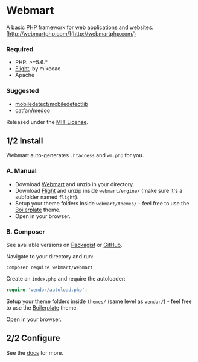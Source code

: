# Webmart

A basic PHP framework for web applications and websites. [http://webmartphp.com/](http://webmartphp.com/)

### Required

- PHP: >=5.6.*
- [Flight](https://github.com/mikecao/flight/), by mikecao
- Apache

### Suggested

- [mobiledetect/mobiledetectlib](https://packagist.org/packages/mobiledetect/mobiledetectlib)
- [catfan/medoo](https://packagist.org/packages/catfan/medoo)

Released under the [MIT License](https://github.com/Webmart/webmart/blob/master/LICENSE.md).

## 1/2 Install

Webmart auto-generates `.htaccess` and `wm.php` for you.

### A. Manual

- Download [Webmart](https://github.com/webmart/webmart/archive/master.zip) and unzip in your directory.
- Download [Flight](https://github.com/mikecao/flight/archive/master.zip) and unzip inside `webmart/engine/` (make sure it's a subfolder named `flight`).
- Setup your theme folders inside `webmart/themes/` - feel free to use the [Boilerplate](https://github.com/Webmart/wm-boilerplate/archive/master.zip) theme.
- Open in your browser.

### B. Composer

See available versions on [Packagist](https://packagist.org/packages/webmart/webmart) or [GitHub](https://github.com/Webmart/webmart/releases).

Navigate to your directory and run:

```
composer require webmart/webmart
```

Create an `index.php` and require the autoloader:

```php
require 'vendor/autoload.php';
```

Setup your theme folders inside `themes/` (same level as `vendor/`) - feel free to use the [Boilerplate](https://github.com/Webmart/wm-boilerplate/archive/master.zip) theme.

Open in your browser.

## 2/2 Configure

See the [docs](http://webmartphp.com/docs) for more.
